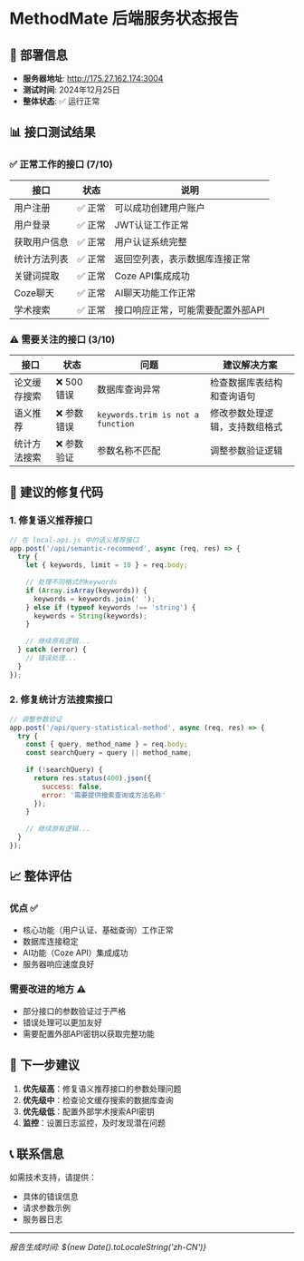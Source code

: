# MethodMate 后端服务状态报告

## 🚀 部署信息
- **服务器地址**: http://175.27.162.174:3004
- **测试时间**: 2024年12月25日
- **整体状态**: ✅ 运行正常

## 📊 接口测试结果

### ✅ 正常工作的接口 (7/10)

| 接口 | 状态 | 说明 |
|------|------|------|
| 用户注册 | ✅ 正常 | 可以成功创建用户账户 |
| 用户登录 | ✅ 正常 | JWT认证工作正常 |
| 获取用户信息 | ✅ 正常 | 用户认证系统完整 |
| 统计方法列表 | ✅ 正常 | 返回空列表，表示数据库连接正常 |
| 关键词提取 | ✅ 正常 | Coze API集成成功 |
| Coze聊天 | ✅ 正常 | AI聊天功能工作正常 |
| 学术搜索 | ✅ 正常 | 接口响应正常，可能需要配置外部API |

### ⚠️ 需要关注的接口 (3/10)

| 接口 | 状态 | 问题 | 建议解决方案 |
|------|------|------|-------------|
| 论文缓存搜索 | ❌ 500错误 | 数据库查询异常 | 检查数据库表结构和查询语句 |
| 语义推荐 | ❌ 参数错误 | `keywords.trim is not a function` | 修改参数处理逻辑，支持数组格式 |
| 统计方法搜索 | ❌ 参数验证 | 参数名称不匹配 | 调整参数验证逻辑 |

## 🔧 建议的修复代码

### 1. 修复语义推荐接口
```javascript
// 在 local-api.js 中的语义推荐接口
app.post('/api/semantic-recommend', async (req, res) => {
  try {
    let { keywords, limit = 10 } = req.body;
    
    // 处理不同格式的keywords
    if (Array.isArray(keywords)) {
      keywords = keywords.join(' ');
    } else if (typeof keywords !== 'string') {
      keywords = String(keywords);
    }
    
    // 继续原有逻辑...
  } catch (error) {
    // 错误处理...
  }
});
```

### 2. 修复统计方法搜索接口
```javascript
// 调整参数验证
app.post('/api/query-statistical-method', async (req, res) => {
  try {
    const { query, method_name } = req.body;
    const searchQuery = query || method_name;
    
    if (!searchQuery) {
      return res.status(400).json({
        success: false,
        error: '需要提供搜索查询或方法名称'
      });
    }
    
    // 继续原有逻辑...
  }
});
```

## 📈 整体评估

### 优点 ✅
- 核心功能（用户认证、基础查询）工作正常
- 数据库连接稳定
- AI功能（Coze API）集成成功
- 服务器响应速度良好

### 需要改进的地方 ⚠️
- 部分接口的参数验证过于严格
- 错误处理可以更加友好
- 需要配置外部API密钥以获取完整功能

## 🚀 下一步建议

1. **优先级高**：修复语义推荐接口的参数处理问题
2. **优先级中**：检查论文缓存搜索的数据库查询
3. **优先级低**：配置外部学术搜索API密钥
4. **监控**：设置日志监控，及时发现潜在问题

## 📞 联系信息
如需技术支持，请提供：
- 具体的错误信息
- 请求参数示例
- 服务器日志

---
*报告生成时间: ${new Date().toLocaleString('zh-CN')}* 